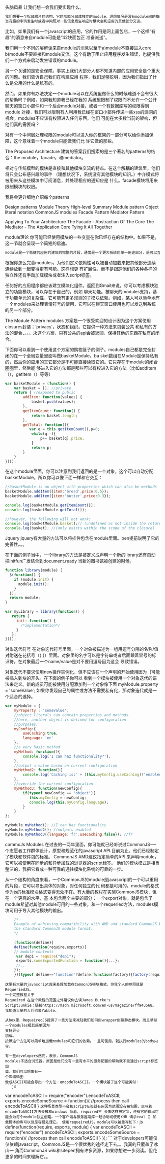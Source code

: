 头脑风暴
让我们想一会我们要实现什么。
```js
我们想要一个松散耦合的结构，它的功能分散成独立的module，理想情况是没有module间的依赖关系。
当有趣的事情发生时或者中间层对一些信息发生响应时模块会和应用的其他部分交谈。
```
比如，如果我们有一个javascript的应用，它的作用是网上面包店，一个这样“有趣”的消息来自module可能是“42块面包正
准备派送”。

我们用一个不同的层解读来自module的消息以至于a)module不直接进入core
b)module不要直接和module交流。这个有助于阻止应用程序发生错误，也提供我们一个方式来启动发生错误的module。

另一个关键的是安全保障。事实上我们大部分人都不知道内部的应用安全是个重大的问题。我们告诉自己我们在构建应用
程序，我们足够聪明，因为我们指出了什么是公用的什么是私有的。

然而，如果你有办法决定一个module可以在系统里做什么的时候难道不会有很大的帮助吗？例如，如果我知道我已经在我的
系统里限制了权限而不允许一个公开聊天的窗口小部件和一个后台module对接，或者一个有数据库写的权限得到module
对接，我们可以限制有人利用我已经在窗口小部件传递一些xss的漏洞的机会。modules不应该有权限进入任何东西。他们
可能在大多数当前的架构，但
他们真的需要吗？

对有一个中间层处理权限的module可以进入你的框架的一部分可以给你添加保障，这个意味着一个module只能做我们允
许它做的那些。


The Proposed Architecture
建筑的答案我们搜索的是三个著名的patterns的结合：the module，facade，和mediator。

相对与传统模型的模块是直接和其他模块交流的特点。在这个解耦的建筑里，他们将只会公布感兴趣的事件
（理想状况下，系统没有其他模块的知识。）中介模式将被用来从这些模块中订阅消息，并处理相应的通知应是
什么。facade模块将用来限制模块的权限。

我将会更详细地介绍每个patterns

   Design patterns
   Module Theory
   High-level Summary
   Module pattern
   Object literal notation
   CommonJS modules
Facade Pattern
Mediator Pattern

Applying To Your Architecture
   The Facade - Abstraction Of The Core
   The Mediator - The Application Core
   Tying It All Together

module理论
你可能已经使用模块的一些变量在你已经存在的结构中。如果不是，这一节就会呈现一个简短的启迪。
```js
module是一个稳健的应用的建筑的完整的片段，通常是一个更大系统的单一用途部分，是可以互换的。
```
根据你怎么完善modules，为他们定义依赖性可以被自动加载来把其他部分连续连续放到一起变得更有可能。这样想更
有扩展性，而不是跟踪他们的各种各样的独立性还有手动加载模块或者注入script标签。

任何好的应用程序都应该建立模块化组件。返回到Gmail来说，你可以考虑模块独立的功能模块，可以存在于自己的，例如
聊天功能。被聊天的modules支持，基于功能单元的复杂性，它可能有更多规则的子模块依赖。例如，某人可以简单地有
一个modules来处理表情符号的使用，它可以在聊天窗口使用也可以发送到系统的另一个部分。

The Module Pattern
modules 方案是一个很受欢迎的设计因为这个方案使用closures封装；‘privacy’，状态和组织。它提供一种方法来包装公共
和私有的方法的混合、。。。永这个方案，只有公共的api会被返回，保持其他的东西在私有的闭合。


下面你可以看到一个使用这个方案的购物篮子的例子。modules自己都是完全封闭的在一个全局变量里面叫做basketModule。ba
sket数组在Module是保持私有的，然后你的应用的其它部分是不可能直接读取它的。它只存在于module的闭合圈圈里，然后能
够进入它的方法都是那些可以有权进入它的方法（比如addItem（），getItem（）等等）

```js
var basketModule = (function() {
    var basket = []; //private
    return { //exposed to public
        addItem: function(values) {
            basket.push(values);
        },
        getItemCount: function() {
            return basket.length;
        },
        getTotal: function(){
           var q = this.getItemCount(),p=0;
            while(q--){
                p+= basket[q].price; 
            }
            return p;
        }
    }
}());
```
在这个module里面，你可以注意到我们返回的是一个对象。这个可以自动分配basketModule，所以你可以像下面一样和它交互：
```js
//basketModule is an object with properties which can also be methods
basketModule.addItem({item:'bread',price:0.5});
basketModule.addItem({item:'butter',price:0.3});
 
console.log(basketModule.getItemCount());
console.log(basketModule.getTotal());
 
//however, the following will not work:
console.log(basketModule.basket);// (undefined as not inside the returned object)
console.log(basket); //(only exists within the scope of the closure)
```
Jquery
jquery有大量的方法可以将插件包含在module里面。ben提前说明了它的完善性。。。

在下面的例子当中，一个library的方法是被定义成声明一个新的library还有自动
把initfun广发结合到document.ready 当新的图书馆被创建的时候。

```js
function library(module) {
  $(function() {
    if (module.init) {
      module.init();
    }
  });
  return module;
}
 
var myLibrary = library(function() {
   return {
     init: function() {
       /*implementation*/
     }
   };
}());
```
对象迭代符号
在对象迭代符号里面，一个对象被描述为一组用逗号分隔的名称/值对附送在花括号（{ }）里面。对象里的名字可以是字符串或者后面跟着冒号的标识符。在对象最后一个name/value是对不要用逗号因为这会
导致错误。

对象迭代不要求使用new操作实例化，但不应该在一个声明的开始使用因为｛可能被插入到块的开头。在下面的例子你可以
看到一个模块被使用一个对象迭代的语法来定义。新的成员可能被使用分配添加到一个对象像下面
myModule.property = 'someValue';
如果你发现自己的属性或方法不需要私有化，那对象迭代就是一个适合的选择。
```js
var myModule = {
    myProperty : 'someValue',
    //object literals can contain properties and methods.
    //here, another object is defined for configuration
    //purposes:
    myConfig:{
        useCaching:true,
        language: 'en'   
    },
    //a very basic method
    myMethod: function(){
        console.log('I can haz functionality?');
    },
    //output a value based on current configuration
    myMethod2: function(){
        console.log('Caching is:' + (this.myConfig.useCaching)?'enabled':'disabled');
    },
    //override the current configuration
    myMethod3: function(newConfig){
        if(typeof newConfig == 'object'){
           this.myConfig = newConfig;
           console.log(this.myConfig.language); 
        }
    }
};
 
myModule.myMethod(); //I can haz functionality
myModule.myMethod2(); //outputs enabled
myModule.myMethod3({language:'fr',useCaching:false}); //fr

```

commoJs Modules
在过去的一两年里面，你可能就已经听说过CommonJS-一个志愿者工作群体设计，原型和规范化的javascript API.目前为止，他们已经制定了模块和软件包的标准。
CommonJS AMD建议指定简单的API 来声明module，它可以被使用在同步的和异步加载的浏览器的script标签。
他们的模块模式是相当整洁的，我把它看成一种可靠的通往模块化系统的可靠的一步。

从一个结构的角度来看，一个CommonJS的module是javascript的一个可以重用的片段，它可以导出具体的对象，对任何独立的代
码都是可用的。module的格式作为js的标准模块格式变得无处不在。有大量的教程在实施CommonJS模块，但在一个更高的水平，基
本包含两个主要的部分：一个export对象，就是包含了module希望对其他module可用的一些对象。和一个requeried方法，modules模
块可用于导入其他模块的输出。
```js
    /*
    Example of achieving compatibility with AMD and standard CommonJS by putting boilerplate around 
    the standard CommonJS module format:
    */
     
    (function(define){
    define(function(require,exports){
    // module contents
     var dep1 = require("dep1");
     exports.someExportedFunction = function(){...};
     //...
    });
    })(typeof define=="function"?define:function(factory){factory(require,exports)});
```

    这里有大量的javascript库来处理加载在CommonJS模块格式，但我个人的参照就是RequeriedJS。
    一个完整教程关于
    Requeired 在这个教程的范围之外建议你去读James Burke's
    ScriptJunkie：链接https://msdn.microsoft.com/en-us/magazine/ff943568。
    我知道大量的人们也爱Yabble。
    
    从box里，RequeiredJS提供了一些方法来减轻我们如何用wrapper创建静态模块，而且草拟一个modules极其简单因为
    支持异步
    加载。
    按照这个方法可以简单地加载modules和它们的依赖。一旦可使用，就执行modules的body内容。
    
    有一些developers然而，表示，CommonJS
    modules不适合浏览器。原因是他们没有一些有水平的服务配置的帮助就不能通过script标签加
    载。我们可以想象有一
    个库编码图
    像成ASCII可能会导出一个方法：encodeToASCII。一个模块基于这个可能类似：
    ```js
   var encodeToASCII = require("encoder").encodeToASCII;
   exports.encodeSomeSource = function(){
        //process then call encodeToASCII
    }
    ```
    这种场景类型不会和script标签就有用因为范围没有被包围，意味着encodeToASCII方法会被和windows
    系着，required不
    会像这样被定义，还有它的输出可能会为每个module独立创建。一个客户端与服务器端库一起协助或使用XHR
    请求eval（）加
    载脚本的库可以但是容易处理它。
    使用requeiredJS，module可以被重写如下：
    ```js
        define(function(require, exports, module) {
        var encodeToASCII = require("encoder").encodeToASCII;
        exports.encodeSomeSource = function(){
                //process then call encodeToASCII
        }
    });
    ```
    对于developers可能仅仅依赖javascript，CommonJS是一个很优秀的途径走下去。。我真的只覆盖了冰山一
    角而CommonJS wiki和sitepen拥有许多资源，如果你想进一步阅读。但花更多的时间来理解它。。
    
